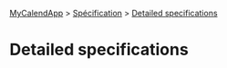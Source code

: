 [MyCalendApp](../README.md) > [Spécification](./specification.md) > [Detailed specifications](./detailed.md)

# Detailed specifications